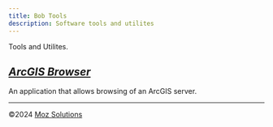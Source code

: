 ```yaml
---
title: Bob Tools
description: Software tools and utilites
---
```

Tools and Utilites.

## [*ArcGIS Browser*](/bob/arcgis-browser)
An application that allows browsing of an ArcGIS server.

---
©2024 [Moz Solutions](/)
